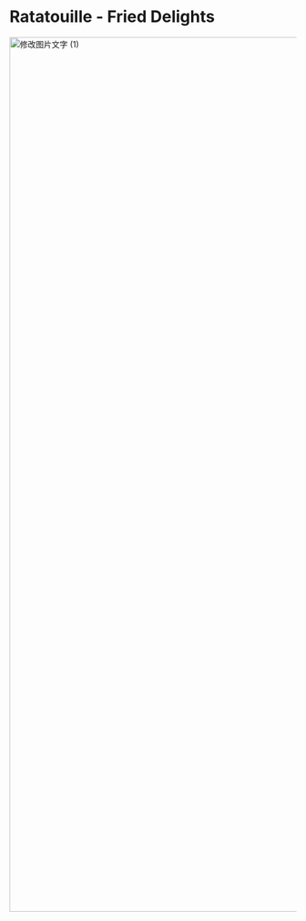 # Ratatouille - Fried Delights
<img width="1152" height="1536" alt="修改图片文字 (1)" src="https://github.com/user-attachments/assets/20abb717-f5a1-406a-8d54-0826448c2e97" />
